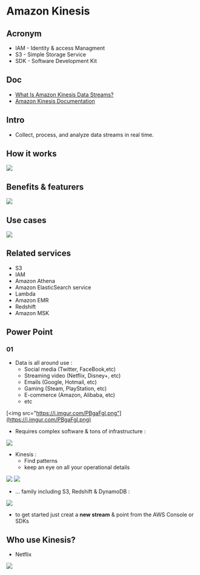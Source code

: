 # Amazon Kinesis

## Acronym
* IAM - Identity & access Managment
* S3 - Simple Storage Service
* SDK - Software Development Kit

## Doc
* [What Is Amazon Kinesis Data Streams?](https://docs.aws.amazon.com/streams/latest/dev/introduction.html)
* [Amazon Kinesis Documentation](https://docs.aws.amazon.com/kinesis/)

## Intro
* Collect, process, and analyze data streams in real time.

## How it works
[<img src="https://i.imgur.com/MqQh9jn.png">](https://i.imgur.com/MqQh9jn.png)

## Benefits & featurers
[<img src="https://i.imgur.com/rFpHyt5.png">](https://i.imgur.com/rFpHyt5.png)

## Use cases
[<img src="https://i.imgur.com/PMsbj34.png">](https://i.imgur.com/PMsbj34.png)

## Related services
* S3
* IAM
* Amazon Athena
* Amazon ElasticSearch service
* Lambda
* Amazon EMR
* Redshift
* Amazon MSK

## Power Point 
### 01
* Data is all around use :  
  * Social media (Twitter, FaceBook,etc)
  * Streaming video (Netflix, Disney+, etc)
  * Emails (Google, Hotmail, etc)
  * Gaming (Steam, PlayStation, etc)
  * E-commerce (Amazon, Alibaba, etc)
  * etc

[<img src="https://i.imgur.com/PBgaFgl.png"](https://i.imgur.com/PBgaFgl.png)

* Requires complex software & tons of infrastructure :

[<img src="https://i.imgur.com/sgZhYwh.png">](https://i.imgur.com/sgZhYwh.png)

* Kinesis :
  * Find patterns
  * keep an eye on all your operational details
  
[<img src="https://i.imgur.com/ajupqW6.png">](https://i.imgur.com/ajupqW6.png)
[<img src="https://i.imgur.com/15JGzUq.png">](https://i.imgur.com/15JGzUq.png)

* ... family including S3, Redshift & DynamoDB :

[<img src="https://i.imgur.com/r1YvEl4.png">](https://i.imgur.com/r1YvEl4.png)

* to get started just creat a **new stream** & point from the AWS Console
  or SDKs

## Who use Kinesis?
* Netflix

[<img src="https://i.imgur.com/rmQej3K.png">](https://i.imgur.com/rmQej3K.png)
